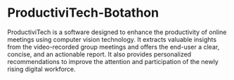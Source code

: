# ProductiviTech-Botathon
ProductiviTech is a software designed to enhance the productivity of online meetings using computer vision technology.            It extracts valuable insights from the video-recorded group meetings and offers the end-user a clear, concise, and an actionable report.           It also provides personalized recommendations to improve the attention and participation of the newly rising digital workforce.
